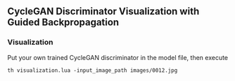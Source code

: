 
## CycleGAN Discriminator Visualization with Guided Backpropagation



### Visualization

Put your own trained CycleGAN discriminator in the model file, then execute

```
th visualization.lua -input_image_path images/0012.jpg

```


